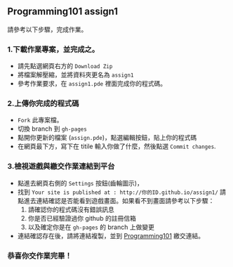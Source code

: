 ## Programming101 assign1 
請參考以下步驟，完成作業。

### 1.下載作業專案，並完成之。
- 請先點選網頁右方的 `Download Zip`
- 將檔案解壓縮，並將資料夾更名為 `assign1`
- 參考作業要求，在 `assign1.pde` 裡面完成你的程式碼。

### 2.上傳你完成的程式碼
- `Fork` 此專案檔。
- 切換 branch 到 `gh-pages`
- 點開你更新的檔案 (`assign.pde`)，點選編輯按鈕，貼上你的程式碼
- 在網頁最下方，寫下在 titile 輸入你做了什麼，然後點選 `Commit changes`.

### 3.檢視遊戲與繳交作業連結到平台
- 點進去網頁右側的 `Settings` 按鈕(齒輪圖示)，
- 找到 `Your site is published at : http://你的ID.github.io/assign1/` 請點進去連結確認是否能看到遊戲畫面。如果看不到畫面請參考以下步驟：
  1. 請確認你的程式碼沒有錯誤訊息
  2. 你是否已經驗證過你 github 的註冊信箱
  3. 以及確定你是在 `gh-pages` 的 branch 上做變更
- 連結確認存在後，請將連結複製，並到 [Programming101](http://programming101.cs.nccu.edu.tw/dashboard.html) 繳交連結。

### 恭喜你交作業完畢！
